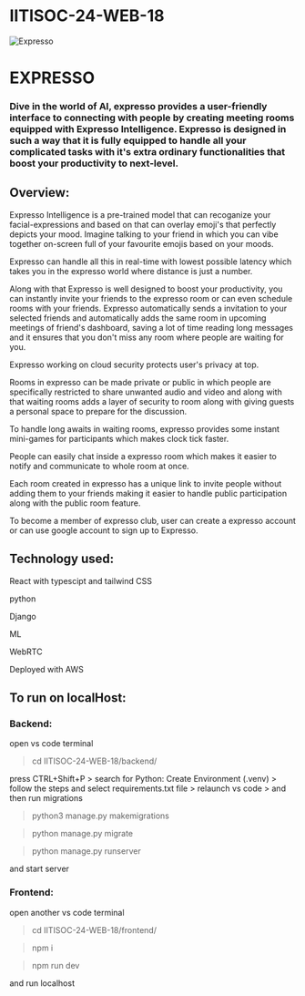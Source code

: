 # IITISOC-24-WEB-18

![Expresso](https://github.com/Pradeep-Kumar-Rebbavarapu/IITISOC-24-WEB-18/blob/main/frontend/public/data/logos/logo.png?raw=true)


# EXPRESSO

### Dive in the world of AI, expresso provides a user-friendly interface to connecting with people by creating meeting rooms equipped with Expresso Intelligence. Expresso is designed in such a way that it is fully equipped to handle all your complicated tasks with it's extra ordinary functionalities that boost your productivity to next-level.

## Overview:

Expresso Intelligence is a pre-trained model that can recoganize your facial-expressions and based on that can overlay emoji's that perfectly depicts your mood. Imagine talking to your friend in which you can vibe together on-screen full of your favourite emojis based on your moods.

Expresso can handle all this in real-time with lowest possible latency which takes you in the expresso world where distance is just a number.

Along with that Expresso is well designed to boost your productivity, you can instantly invite your friends to the expresso room or can even schedule rooms with your friends. Expresso automatically sends a invitation to your selected friends and automatically adds the same room in upcoming meetings of friend's dashboard, saving a lot of time reading long messages and it ensures that you don't miss any room where people are waiting for you.

Expresso working on cloud security protects user's privacy at top.

Rooms in expresso can be made private or public in which people are specifically restricted to share unwanted audio and video and along with that waiting rooms adds a layer of security to room along with giving guests a personal space to prepare for the discussion.

To handle long awaits in waiting rooms, expresso provides some instant mini-games for participants which makes clock tick faster.

People can easily chat inside a expresso room which makes it easier to notify and communicate to whole room at once.

Each room created in expresso has a unique link to invite people without adding them to your friends making it easier to handle public participation along with the public room feature.

To become a member of expresso club, user can create a expresso account or can use google account to sign up to Expresso.

## Technology used:

React with typescipt and tailwind CSS

python

Django

ML

WebRTC

Deployed with AWS

## To run on localHost:

### Backend: 

open vs code terminal 

> cd IITISOC-24-WEB-18/backend/

press CTRL+Shift+P > search for Python: Create Environment (.venv) > follow the steps and select requirements.txt file > relaunch vs code > and then run migrations 

> python3 manage.py makemigrations

> python manage.py migrate

> python manage.py runserver

and start server

### Frontend:

open another vs code terminal 

> cd IITISOC-24-WEB-18/frontend/

> npm i

> npm run dev

and run localhost 








